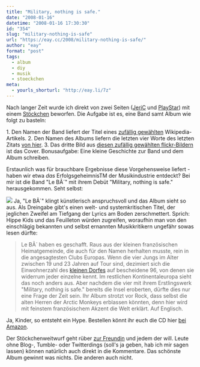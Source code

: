 ```yaml
---
title: "Military, nothing is safe."
date: "2008-01-16"
datetime: "2008-01-16 17:30:30"
id: "354"
slug: "military-nothing-is-safe"
url: "https://eay.cc/2008/military-nothing-is-safe/"
author: "eay"
format: "post"
tags:
  - album
  - diy
  - musik
  - stoeckchen
meta:
  - yourls_shorturl: "http://eay.li/7z"
---
```


Nach langer Zeit wurde ich direkt von zwei Seiten ([JeriC](http://jeric.wedigo.net/index.php?/archives/959-Eigentlich-halte-ich-ja-nichts-von-Stoeckchen..html) und [PlayStar](http://goldenterrabyte.blogspot.com/2008/01/shakeaway-reached-his-destiny.html)) mit einem [Stöckchen](//eay.cc/themen/stoeckchen/) beworfen. Die Aufgabe ist es, eine Band samt Album wie folgt zu basteln:

1\. Den Namen der Band liefert der Titel eines [zufällig gewählten](http://en.wikipedia.org/wiki/Special:Random) Wikipedia-Artikels. 2. Den Namen des Albums liefern die letzten vier Worte des letzten Zitats [von hier](http://www.quotationspage.com/random.php3). 3. Das dritte Bild aus [diesen zufällig gewählten flickr-Bildern](http://www.flickr.com/explore/interesting/7days) ist das Cover. Bonusaufgabe: Eine kleine Geschichte zur Band und dem Album schreiben.

Erstaunlich was für brauchbare Ergebnisse diese Vorgehensweise liefert - haben wir etwa _das_ ErfolgsgeheimnisTM der Musikindustrie entdeckt? Bei mir ist die Band "Le BÃ´" mit ihrem Debüt "Military, nothing is safe." herausgekommen. Seht selbst:

![](/uploads/2008/lebo.jpg) Ja, "Le BÃ´" klingt künstlerisch anspruchsvoll und das Album sieht so aus. Als Dreingabe gibt's einen welt- und systemkritischen Titel, der jeglichen Zweifel am Tiefgang der Lyrics am Boden zerschmettert. Sprich: Hippe Kids und das Feuilleton würden zugreifen, woraufhin man von den einschlägig bekannten und selbst ernannten Musikkritikern ungefähr sowas lesen dürfte:

> Le BÃ´ haben es geschafft. Raus aus der kleinen französischen Heimatgemeinde, die auch für den Namen herhalten musste, rein in die angesagtesten Clubs Europas. Wenn die vier Jungs im Alter zwischen 19 und 23 Jahren auf Tour sind, dezimiert sich die Einwohnerzahl des [kleinen Dorfes](http://de.wikipedia.org/wiki/Le_B%C3%B4) auf bescheidene 96, von denen sie widerrum jeder einzelne kennt. Im restlichen Kontinentaleuropa sieht das noch anders aus. Aber nachdem die vier mit ihrem Erstlingswerk "Military, nothing is safe." bereits die Insel eroberten, dürfte dies nur eine Frage der Zeit sein. Ihr Album strotzt vor Rock, dass selbst die alten Herren der Arctic Monkeys erblassen könnten, denn hier wird mit feinstem französischem Akzent die Welt erklärt. Auf Englisch.

Ja, Kinder, so entsteht ein Hype. Bestellen könnt ihr euch die CD hier [bei Amazon](http://www.amazon.de/exec/obidos/redirect-home/eayznet-21).

Der Stöckchenweitwurf geht rüber [zur Freundin](http://spaetz.eayz.net/) und jedem der will. Leute ohne Blog-, Tumble- oder Twitterdings (soll's ja geben, hab ich mir sagen lassen) können natürlich auch direkt in die Kommentare. Das schönste Album gewinnt was nichts. Die anderen auch nicht.
